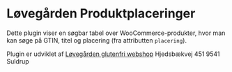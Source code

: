# Løvegården Produktplaceringer

Dette plugin viser en søgbar tabel over WooCommerce-produkter, hvor man kan søge på GTIN, titel og placering (fra attributten `placering`).

Plugin er udviklet af [Løvegården glutenfri webshop](https://loevegaarden.dk/)
Hjedsbækvej 451
9541 Suldrup

